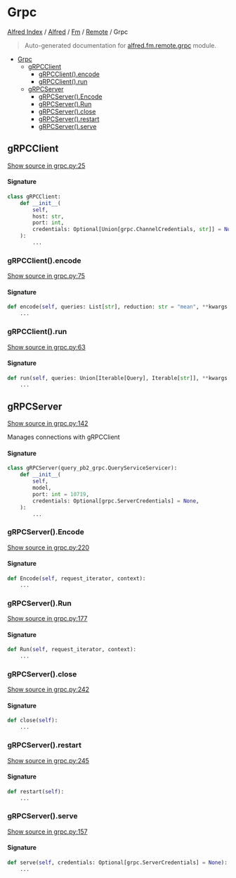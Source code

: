 # Grpc

[Alfred Index](../../../README.md#alfred-index) /
[Alfred](../../index.md#alfred) /
[Fm](../index.md#fm) /
[Remote](./index.md#remote) /
Grpc

> Auto-generated documentation for [alfred.fm.remote.grpc](../../../../alfred/fm/remote/grpc.py) module.

- [Grpc](#grpc)
  - [gRPCClient](#grpcclient)
    - [gRPCClient().encode](#grpcclient()encode)
    - [gRPCClient().run](#grpcclient()run)
  - [gRPCServer](#grpcserver)
    - [gRPCServer().Encode](#grpcserver()encode)
    - [gRPCServer().Run](#grpcserver()run)
    - [gRPCServer().close](#grpcserver()close)
    - [gRPCServer().restart](#grpcserver()restart)
    - [gRPCServer().serve](#grpcserver()serve)

## gRPCClient

[Show source in grpc.py:25](../../../../alfred/fm/remote/grpc.py#L25)

#### Signature

```python
class gRPCClient:
    def __init__(
        self,
        host: str,
        port: int,
        credentials: Optional[Union[grpc.ChannelCredentials, str]] = None,
    ):
        ...
```

### gRPCClient().encode

[Show source in grpc.py:75](../../../../alfred/fm/remote/grpc.py#L75)

#### Signature

```python
def encode(self, queries: List[str], reduction: str = "mean", **kwargs: Any):
    ...
```

### gRPCClient().run

[Show source in grpc.py:63](../../../../alfred/fm/remote/grpc.py#L63)

#### Signature

```python
def run(self, queries: Union[Iterable[Query], Iterable[str]], **kwargs: Any):
    ...
```



## gRPCServer

[Show source in grpc.py:142](../../../../alfred/fm/remote/grpc.py#L142)

Manages connections with gRPCClient

#### Signature

```python
class gRPCServer(query_pb2_grpc.QueryServiceServicer):
    def __init__(
        self,
        model,
        port: int = 10719,
        credentials: Optional[grpc.ServerCredentials] = None,
    ):
        ...
```

### gRPCServer().Encode

[Show source in grpc.py:220](../../../../alfred/fm/remote/grpc.py#L220)

#### Signature

```python
def Encode(self, request_iterator, context):
    ...
```

### gRPCServer().Run

[Show source in grpc.py:177](../../../../alfred/fm/remote/grpc.py#L177)

#### Signature

```python
def Run(self, request_iterator, context):
    ...
```

### gRPCServer().close

[Show source in grpc.py:242](../../../../alfred/fm/remote/grpc.py#L242)

#### Signature

```python
def close(self):
    ...
```

### gRPCServer().restart

[Show source in grpc.py:245](../../../../alfred/fm/remote/grpc.py#L245)

#### Signature

```python
def restart(self):
    ...
```

### gRPCServer().serve

[Show source in grpc.py:157](../../../../alfred/fm/remote/grpc.py#L157)

#### Signature

```python
def serve(self, credentials: Optional[grpc.ServerCredentials] = None):
    ...
```